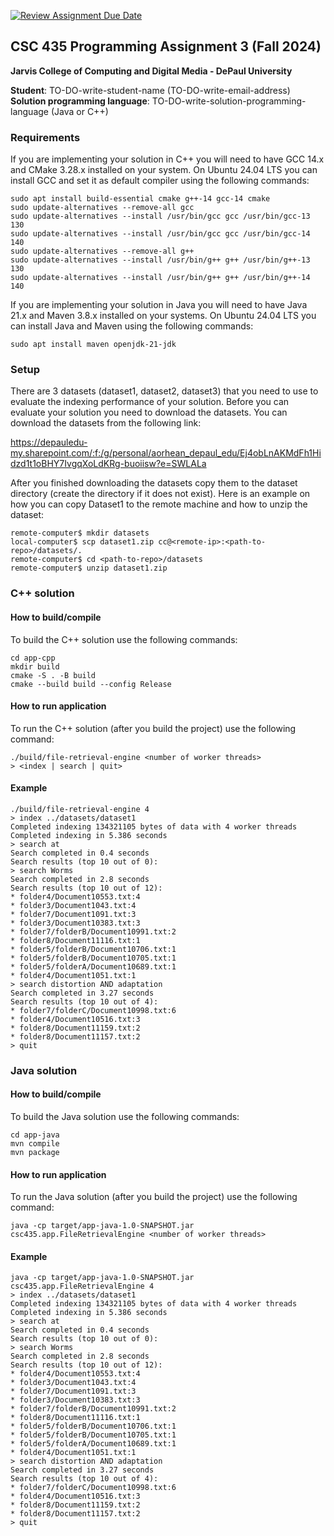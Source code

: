[![Review Assignment Due Date](https://classroom.github.com/assets/deadline-readme-button-22041afd0340ce965d47ae6ef1cefeee28c7c493a6346c4f15d667ab976d596c.svg)](https://classroom.github.com/a/qs-h0QLc)
## CSC 435 Programming Assignment 3 (Fall 2024)
**Jarvis College of Computing and Digital Media - DePaul University**

**Student**: TO-DO-write-student-name (TO-DO-write-email-address)  
**Solution programming language**: TO-DO-write-solution-programming-language (Java or C++)

### Requirements

If you are implementing your solution in C++ you will need to have GCC 14.x and CMake 3.28.x installed on your system.
On Ubuntu 24.04 LTS you can install GCC and set it as default compiler using the following commands:

```
sudo apt install build-essential cmake g++-14 gcc-14 cmake
sudo update-alternatives --remove-all gcc
sudo update-alternatives --install /usr/bin/gcc gcc /usr/bin/gcc-13 130
sudo update-alternatives --install /usr/bin/gcc gcc /usr/bin/gcc-14 140
sudo update-alternatives --remove-all g++
sudo update-alternatives --install /usr/bin/g++ g++ /usr/bin/g++-13 130
sudo update-alternatives --install /usr/bin/g++ g++ /usr/bin/g++-14 140
```

If you are implementing your solution in Java you will need to have Java 21.x and Maven 3.8.x installed on your systems.
On Ubuntu 24.04 LTS you can install Java and Maven using the following commands:

```
sudo apt install maven openjdk-21-jdk
```

### Setup

There are 3 datasets (dataset1, dataset2, dataset3) that you need to use to evaluate the indexing performance of your solution.
Before you can evaluate your solution you need to download the datasets. You can download the datasets from the following link:

https://depauledu-my.sharepoint.com/:f:/g/personal/aorhean_depaul_edu/Ej4obLnAKMdFh1Hidzd1t1oBHY7IvgqXoLdKRg-buoiisw?e=SWLALa

After you finished downloading the datasets copy them to the dataset directory (create the directory if it does not exist).
Here is an example on how you can copy Dataset1 to the remote machine and how to unzip the dataset:

```
remote-computer$ mkdir datasets
local-computer$ scp dataset1.zip cc@<remote-ip>:<path-to-repo>/datasets/.
remote-computer$ cd <path-to-repo>/datasets
remote-computer$ unzip dataset1.zip
```

### C++ solution
#### How to build/compile

To build the C++ solution use the following commands:
```
cd app-cpp
mkdir build
cmake -S . -B build
cmake --build build --config Release
```

#### How to run application

To run the C++ solution (after you build the project) use the following command:
```
./build/file-retrieval-engine <number of worker threads>
> <index | search | quit>
```

#### Example

```
./build/file-retrieval-engine 4
> index ../datasets/dataset1
Completed indexing 134321105 bytes of data with 4 worker threads
Completed indexing in 5.386 seconds
> search at
Search completed in 0.4 seconds
Search results (top 10 out of 0):
> search Worms
Search completed in 2.8 seconds
Search results (top 10 out of 12):
* folder4/Document10553.txt:4
* folder3/Document1043.txt:4
* folder7/Document1091.txt:3
* folder3/Document10383.txt:3
* folder7/folderB/Document10991.txt:2
* folder8/Document11116.txt:1
* folder5/folderB/Document10706.txt:1
* folder5/folderB/Document10705.txt:1
* folder5/folderA/Document10689.txt:1
* folder4/Document1051.txt:1
> search distortion AND adaptation
Search completed in 3.27 seconds
Search results (top 10 out of 4):
* folder7/folderC/Document10998.txt:6
* folder4/Document10516.txt:3
* folder8/Document11159.txt:2
* folder8/Document11157.txt:2
> quit
```

### Java solution
#### How to build/compile

To build the Java solution use the following commands:
```
cd app-java
mvn compile
mvn package
```

#### How to run application

To run the Java solution (after you build the project) use the following command:
```
java -cp target/app-java-1.0-SNAPSHOT.jar csc435.app.FileRetrievalEngine <number of worker threads>
```

#### Example

```
java -cp target/app-java-1.0-SNAPSHOT.jar csc435.app.FileRetrievalEngine 4
> index ../datasets/dataset1
Completed indexing 134321105 bytes of data with 4 worker threads
Completed indexing in 5.386 seconds
> search at
Search completed in 0.4 seconds
Search results (top 10 out of 0):
> search Worms
Search completed in 2.8 seconds
Search results (top 10 out of 12):
* folder4/Document10553.txt:4
* folder3/Document1043.txt:4
* folder7/Document1091.txt:3
* folder3/Document10383.txt:3
* folder7/folderB/Document10991.txt:2
* folder8/Document11116.txt:1
* folder5/folderB/Document10706.txt:1
* folder5/folderB/Document10705.txt:1
* folder5/folderA/Document10689.txt:1
* folder4/Document1051.txt:1
> search distortion AND adaptation
Search completed in 3.27 seconds
Search results (top 10 out of 4):
* folder7/folderC/Document10998.txt:6
* folder4/Document10516.txt:3
* folder8/Document11159.txt:2
* folder8/Document11157.txt:2
> quit
```
